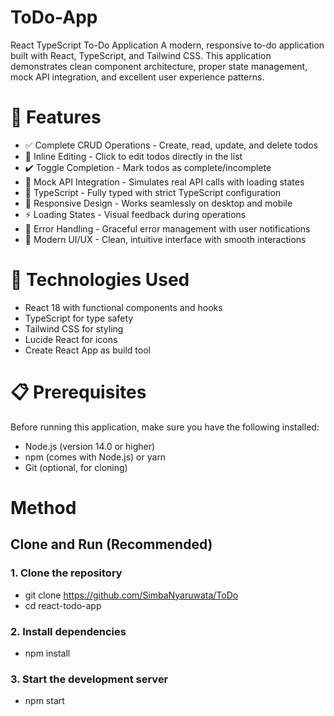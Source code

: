 # ToDo-App
React TypeScript To-Do Application
A modern, responsive to-do application built with React, TypeScript, and Tailwind CSS. This application demonstrates clean component architecture, proper state management, mock API integration, and excellent user experience patterns.

 # 🚀 Features

- ✅ Complete CRUD Operations - Create, read, update, and delete todos
- 📝 Inline Editing - Click to edit todos directly in the list
- ✔️ Toggle Completion - Mark todos as complete/incomplete
- 🔄 Mock API Integration - Simulates real API calls with loading states
- 🎯 TypeScript - Fully typed with strict TypeScript configuration
- 📱 Responsive Design - Works seamlessly on desktop and mobile
- ⚡ Loading States - Visual feedback during operations
- 🚨 Error Handling - Graceful error management with user notifications
- 💫 Modern UI/UX - Clean, intuitive interface with smooth interactions

# 🔨 Technologies Used

- React 18 with functional components and hooks
- TypeScript for type safety
- Tailwind CSS for styling
- Lucide React for icons
- Create React App as build tool

# 📋 Prerequisites
Before running this application, make sure you have the following installed:

- Node.js (version 14.0 or higher)
- npm (comes with Node.js) or yarn
- Git (optional, for cloning)


# Method

## Clone and Run (Recommended)

### 1. Clone the repository

- git clone https://github.com/SimbaNyaruwata/ToDo
- cd react-todo-app

### 2. Install dependencies

- npm install

### 3. Start the development server

- npm start
